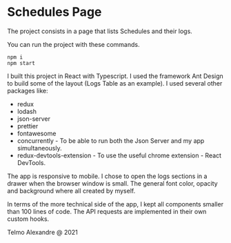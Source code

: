 # Schedules Page

The project consists in a page that lists Schedules and their logs.

You can run the project with these commands.

```
npm i
npm start
```

I built this project in React with Typescript. I used the framework Ant Design to build some of the layout (Logs Table as an example).
I used several other packages like:

- redux
- lodash
- json-server
- prettier
- fontawesome
- concurrently - To be able to run both the Json Server and my app simultaneously.
- redux-devtools-extension - To use the useful chrome extension - React DevTools.

The app is responsive to mobile. I chose to open the logs sections in a drawer when the browser window is small.
The general font color, opacity and background where all created by myself.

In terms of the more technical side of the app, I kept all components smaller than 100 lines of code.
The API requests are implemented in their own custom hooks.

Telmo Alexandre @ 2021
